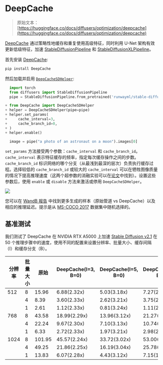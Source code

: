 # DeepCache

> 原始文本：[https://huggingface.co/docs/diffusers/optimization/deepcache](https://huggingface.co/docs/diffusers/optimization/deepcache)

[DeepCache](https://huggingface.co/papers/2312.00858) 通过策略性地缓存和重复使用高级特征，同时利用 U-Net 架构有效更新低级特征，加速 [StableDiffusionPipeline](/docs/diffusers/v0.26.3/en/api/pipelines/stable_diffusion/text2img#diffusers.StableDiffusionPipeline) 和 [StableDiffusionXLPipeline](/docs/diffusers/v0.26.3/en/api/pipelines/stable_diffusion/stable_diffusion_xl#diffusers.StableDiffusionXLPipeline)。

首先安装 [DeepCache](https://github.com/horseee/DeepCache):

```py
pip install DeepCache
```

然后加载并启用 [`DeepCacheSDHelper`](https://github.com/horseee/DeepCache#usage):

```py
  import torch
  from diffusers import StableDiffusionPipeline
  pipe = StableDiffusionPipeline.from_pretrained('runwayml/stable-diffusion-v1-5', torch_dtype=torch.float16).to("cuda")

+ from DeepCache import DeepCacheSDHelper
+ helper = DeepCacheSDHelper(pipe=pipe)
+ helper.set_params(
+     cache_interval=3,
+     cache_branch_id=0,
+ )
+ helper.enable()

  image = pipe("a photo of an astronaut on a moon").images[0]
```

`set_params` 方法接受两个参数：`cache_interval` 和 `cache_branch_id`。`cache_interval` 表示特征缓存的频率，指定每次缓存操作之间的步数。`cache_branch_id` 标识网络的哪个分支（从最浅到最深的层次）负责执行缓存过程。选择较低的 `cache_branch_id` 或较大的 `cache_interval` 可以在牺牲图像质量的情况下提高推理速度（这两个超参数的消融实验可以在[论文](https://arxiv.org/abs/2312.00858)中找到）。设置这些参数后，使用 `enable` 或 `disable` 方法来激活或停用 `DeepCacheSDHelper`。

![](../Images/b495a1c6bfeff2934c305353d9026580.png)

您可以在 [WandB 报告](https://wandb.ai/horseee/DeepCache/runs/jwlsqqgt?workspace=user-horseee) 中找到更多生成的样本（原始管道 vs DeepCache）以及相应的推理延迟。提示是从 [MS-COCO 2017](https://cocodataset.org/#home) 数据集中随机选择的。

## 基准测试

我们测试了 DeepCache 在 NVIDIA RTX A5000 上加速 [Stable Diffusion v2.1](https://huggingface.co/stabilityai/stable-diffusion-2-1) 在 50 个推理步骤中的速度，使用不同的配置来设置分辨率、批量大小、缓存间隔（I）和缓存分支（B）。

| **分辨率** | **批量大小** | **原始** | **DeepCache(I=3, B=0)** | **DeepCache(I=5, B=0)** | **DeepCache(I=5, B=1)** |
| --- | --- | --- | --- | --- | --- |
| 512 | 8 | 15.96 | 6.88(2.32x) | 5.03(3.18x) | 7.27(2.20x) |
|  | 4 | 8.39 | 3.60(2.33x) | 2.62(3.21x) | 3.75(2.24x) |
|  | 1 | 2.61 | 1.12(2.33x) | 0.81(3.24x) | 1.11(2.35x) |
| 768 | 8 | 43.58 | 18.99(2.29x) | 13.96(3.12x) | 21.27(2.05x) |
|  | 4 | 22.24 | 9.67(2.30x) | 7.10(3.13x) | 10.74(2.07x) |
|  | 1 | 6.33 | 2.72(2.33x) | 1.97(3.21x) | 2.98(2.12x) |
| 1024 | 8 | 101.95 | 45.57(2.24x) | 33.72(3.02x) | 53.00(1.92x) |
|  | 4 | 49.25 | 21.86(2.25x) | 16.19(3.04x) | 25.78(1.91x) |
|  | 1 | 13.83 | 6.07(2.28x) | 4.43(3.12x) | 7.15(1.93x) |
